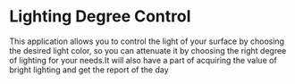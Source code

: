 # Lighting Degree Control

This application allows you to control the light of your surface by choosing the desired light color, so you can attenuate it by choosing the right degree of lighting for your needs.It will also have a part of acquiring the value of bright lighting and get the report of the day

